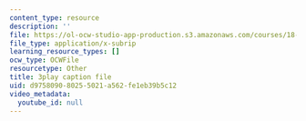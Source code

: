 ```yaml
---
content_type: resource
description: ''
file: https://ol-ocw-studio-app-production.s3.amazonaws.com/courses/18-06sc-linear-algebra-fall-2011/d975809080255021a562fe1eb39b5c12_h0m2tsmSPTI.vtt
file_type: application/x-subrip
learning_resource_types: []
ocw_type: OCWFile
resourcetype: Other
title: 3play caption file
uid: d9758090-8025-5021-a562-fe1eb39b5c12
video_metadata:
  youtube_id: null
---
```

